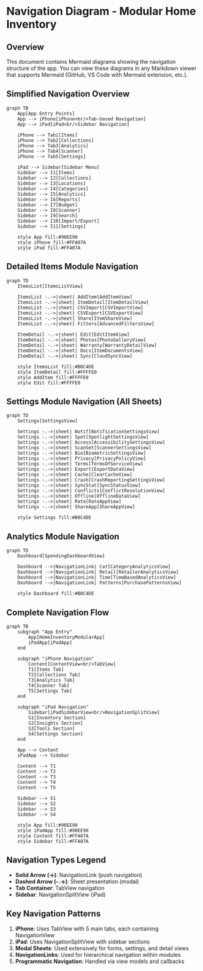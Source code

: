 # Navigation Diagram - Modular Home Inventory

## Overview
This document contains Mermaid diagrams showing the navigation structure of the app. You can view these diagrams in any Markdown viewer that supports Mermaid (GitHub, VS Code with Mermaid extension, etc.).

## Simplified Navigation Overview

```mermaid
graph TB
    App[App Entry Points]
    App --> iPhone[iPhone<br/>Tab-based Navigation]
    App --> iPad[iPad<br/>Sidebar Navigation]
    
    iPhone --> Tab1[Items]
    iPhone --> Tab2[Collections]
    iPhone --> Tab3[Analytics]
    iPhone --> Tab4[Scanner]
    iPhone --> Tab5[Settings]
    
    iPad --> Sidebar[Sidebar Menu]
    Sidebar --> I1[Items]
    Sidebar --> I2[Collections]
    Sidebar --> I3[Locations]
    Sidebar --> I4[Categories]
    Sidebar --> I5[Analytics]
    Sidebar --> I6[Reports]
    Sidebar --> I7[Budget]
    Sidebar --> I8[Scanner]
    Sidebar --> I9[Search]
    Sidebar --> I10[Import/Export]
    Sidebar --> I11[Settings]
    
    style App fill:#90EE90
    style iPhone fill:#FFA07A
    style iPad fill:#FFA07A
```

## Detailed Items Module Navigation

```mermaid
graph TD
    ItemsList[ItemsListView]
    
    ItemsList -.->|sheet| AddItem[AddItemView]
    ItemsList -.->|sheet| ItemDetail[ItemDetailView]
    ItemsList -.->|sheet| CSVImport[CSVImportView]
    ItemsList -.->|sheet| CSVExport[CSVExportView]
    ItemsList -.->|sheet| Share[ItemShareView]
    ItemsList -.->|sheet| Filters[AdvancedFiltersView]
    
    ItemDetail -.->|sheet| Edit[EditItemView]
    ItemDetail -.->|sheet| Photos[PhotoGalleryView]
    ItemDetail -.->|sheet| Warranty[WarrantyDetailView]
    ItemDetail -.->|sheet| Docs[ItemDocumentsView]
    ItemDetail -.->|sheet| Sync[CloudSyncView]
    
    style ItemsList fill:#B0C4DE
    style ItemDetail fill:#FFFFE0
    style AddItem fill:#FFFFE0
    style Edit fill:#FFFFE0
```

## Settings Module Navigation (All Sheets)

```mermaid
graph TD
    Settings[SettingsView]
    
    Settings -.->|sheet| Notif[NotificationSettingsView]
    Settings -.->|sheet| Spot[SpotlightSettingsView]
    Settings -.->|sheet| Access[AccessibilitySettingsView]
    Settings -.->|sheet| ScanSet[ScannerSettingsView]
    Settings -.->|sheet| Bio[BiometricSettingsView]
    Settings -.->|sheet| Privacy[PrivacyPolicyView]
    Settings -.->|sheet| Terms[TermsOfServiceView]
    Settings -.->|sheet| Export[ExportDataView]
    Settings -.->|sheet| Cache[ClearCacheView]
    Settings -.->|sheet| Crash[CrashReportingSettingsView]
    Settings -.->|sheet| SyncStat[SyncStatusView]
    Settings -.->|sheet| Conflicts[ConflictResolutionView]
    Settings -.->|sheet| Offline[OfflineDataView]
    Settings -.->|sheet| Rate[RateAppView]
    Settings -.->|sheet| ShareApp[ShareAppView]
    
    style Settings fill:#B0C4DE
```

## Analytics Module Navigation

```mermaid
graph TD
    Dashboard[SpendingDashboardView]
    
    Dashboard -->|NavigationLink| Cat[CategoryAnalyticsView]
    Dashboard -->|NavigationLink| Retail[RetailerAnalyticsView]
    Dashboard -->|NavigationLink| Time[TimeBasedAnalyticsView]
    Dashboard -->|NavigationLink| Patterns[PurchasePatternsView]
    
    style Dashboard fill:#B0C4DE
```

## Complete Navigation Flow

```mermaid
graph TB
    subgraph "App Entry"
        App[HomeInventoryModularApp]
        iPadApp[iPadApp]
    end
    
    subgraph "iPhone Navigation"
        Content[ContentView<br/>TabView]
        T1[Items Tab]
        T2[Collections Tab]
        T3[Analytics Tab]
        T4[Scanner Tab]
        T5[Settings Tab]
    end
    
    subgraph "iPad Navigation"
        Sidebar[iPadSidebarView<br/>NavigationSplitView]
        S1[Inventory Section]
        S2[Insights Section]
        S3[Tools Section]
        S4[Settings Section]
    end
    
    App --> Content
    iPadApp --> Sidebar
    
    Content --> T1
    Content --> T2
    Content --> T3
    Content --> T4
    Content --> T5
    
    Sidebar --> S1
    Sidebar --> S2
    Sidebar --> S3
    Sidebar --> S4
    
    style App fill:#90EE90
    style iPadApp fill:#90EE90
    style Content fill:#FFA07A
    style Sidebar fill:#FFA07A
```

## Navigation Types Legend

- **Solid Arrow (→)**: NavigationLink (push navigation)
- **Dashed Arrow (-.->)**: Sheet presentation (modal)
- **Tab Container**: TabView navigation
- **Sidebar**: NavigationSplitView (iPad)

## Key Navigation Patterns

1. **iPhone**: Uses TabView with 5 main tabs, each containing NavigationView
2. **iPad**: Uses NavigationSplitView with sidebar sections
3. **Modal Sheets**: Used extensively for forms, settings, and detail views
4. **NavigationLinks**: Used for hierarchical navigation within modules
5. **Programmatic Navigation**: Handled via view models and callbacks